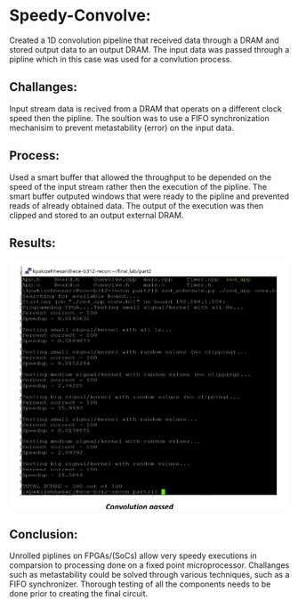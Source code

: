 # Speedy-Convolve:
Created a 1D convolution pipeline that received data through a DRAM and stored output data to an output DRAM. The input data was passed through a pipline which in this case was used for a convlution process. 
## Challanges:
Input stream data is recived from a DRAM that operats on a different clock speed then the pipline. The soultion was to use a FIFO synchronization mechanisim to prevent metastability (error) on the input data. 
## Process: 
Used a smart buffer that allowed the throughput to be depended on the speed of the input stream rather then the execution of the pipline. The smart buffer outputed windows that were ready to the pipline and prevented reads of already obtained data. The output of the execution was then clipped and stored to an output external DRAM. 

## Results:
![](pics/convolve.PNG)

## Conclusion: 
Unrolled piplines on FPGAs/(SoCs) allow very speedy executions in comparsion to processing done on a fixed point microprocessor. Challanges such as metastability could be solved through various techniques, such as a FIFO synchronizer. Thorough testing of all the components needs to be done prior to creating the final circuit.    
